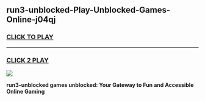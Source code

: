 
## run3-unblocked-Play-Unblocked-Games-Online-j04qj
<h3>
<a href="https://premium76.site?title=run3-unblocked&ref=25A">CLICK TO PLAY</a></h3>
<hr>

<h3>
<a href="https://premium76.site?title=run3-unblocked&ref=25A">CLICK 2 PLAY</a>
  
</h3>

<a href="https://premium76.site?title=run3-unblocked&ref=25A"><img src="https://clearcache.store/games.png"></a>


**run3-unblocked games unblocked: Your Gateway to Fun and Accessible Online Gaming**
